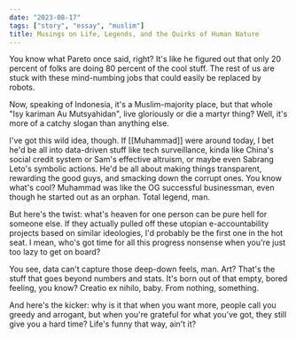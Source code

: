 ```yaml
---
date: "2023-08-17"
tags: ["story", "essay", "muslim"]
title: Musings on Life, Legends, and the Quirks of Human Nature
---
```


You know what Pareto once said, right? It's like he figured out that only 20 percent of folks are doing 80 percent of the cool stuff. The rest of us are stuck with these mind-numbing jobs that could easily be replaced by robots.

Now, speaking of Indonesia, it's a Muslim-majority place, but that whole "Isy kariman Au Mutsyahidan", live gloriously or die a martyr thing? Well, it's more of a catchy slogan than anything else.

I've got this wild idea, though. If [[Muhammad]] were around today, I bet he'd be all into data-driven stuff like tech surveillance, kinda like China's social credit system or Sam's effective altruism, or maybe even Sabrang Leto's symbolic actions. He'd be all about making things transparent, rewarding the good guys, and smacking down the corrupt ones. You know what's cool? Muhammad was like the OG successful businessman, even though he started out as an orphan. Total legend, man.

But here's the twist: what's heaven for one person can be pure hell for someone else. If they actually pulled off these utopian e-accountability projects based on similar ideologies, I'd probably be the first one in the hot seat. I mean, who's got time for all this progress nonsense when you're just too lazy to get on board?

You see, data can't capture those deep-down feels, man. Art? That's the stuff that goes beyond numbers and stats. It's born out of that empty, bored feeling, you know? Creatio ex nihilo, baby. From nothing, something.

And here's the kicker: why is it that when you want more, people call you greedy and arrogant, but when you're grateful for what you've got, they still give you a hard time? Life's funny that way, ain't it?